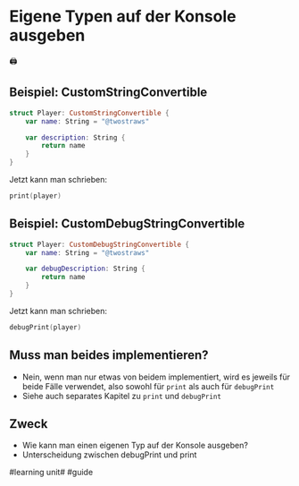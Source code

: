 # Eigene Typen auf der Konsole ausgeben
🖨️

## Beispiel: CustomStringConvertible
```swift
struct Player: CustomStringConvertible {
    var name: String = "@twostraws"

    var description: String {
        return name
    }
}
```

Jetzt kann man schrieben:

```swift
print(player)
```

## Beispiel: CustomDebugStringConvertible
```swift
struct Player: CustomDebugStringConvertible {
    var name: String = "@twostraws"

    var debugDescription: String {
        return name
    }
}
```

Jetzt kann man schrieben:

```swift
debugPrint(player)
```

## Muss man beides implementieren?

- Nein, wenn man nur etwas von beidem implementiert, wird es jeweils für beide Fälle verwendet, also sowohl für `print` als auch für `debugPrint`
- Siehe auch separates Kapitel zu `print` und `debugPrint`

## Zweck
- Wie kann man einen eigenen Typ auf der Konsole ausgeben?
- Unterscheidung zwischen debugPrint und print

#learning unit# #guide